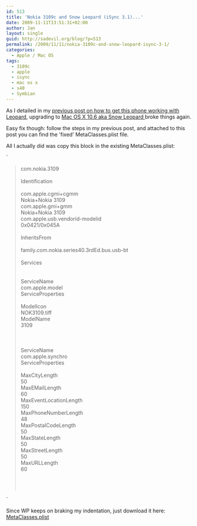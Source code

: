 ```yaml
---
id: 513
title: 'Nokia 3109c and Snow Leopard (iSync 3.1)...'
date: 2009-11-11T13:51:31+02:00
author: Jan
layout: single
guid: http://sadevil.org/blog/?p=513
permalink: /2009/11/11/nokia-3109c-and-snow-leopard-isync-3-1/
categories:
  - Apple / Mac OS
tags:
  - 3109c
  - apple
  - isync
  - mac os x
  - s40
  - Symbian
---
```

As I detailed in my <a href="https://kcore.org/2008/06/26/nokia-3109c-symbian-s40-and-isync/" target="_blank">previous post on how to get this phone working with Leopard</a>, upgrading to <a href="http://en.wikipedia.org/wiki/Mac_OS_X_Snow_Leopard" target="_blank">Mac OS X 10.6 aka Snow Leopard </a> broke things again.

Easy fix though: follow the steps in my previous post, and attached to this post you can find the 'fixed' MetaClasses.plist file.

All I actually did was copy this block in the existing MetaClasses.plist:

`</p>
<blockquote><p>
<key>com.nokia.3109</key><br />
<dict><br />
        <key>Identification</key><br />
        <dict><br />
                <key>com.apple.cgmi+cgmm</key><br />
                <string>Nokia+Nokia 3109</string><br />
                <key>com.apple.gmi+gmm</key><br />
                <string>Nokia+Nokia 3109</string><br />
                <key>com.apple.usb.vendorid-modelid</key><br />
                <string>0x0421/0x045A</string><br />
        </dict><br />
        <key>InheritsFrom</key><br />
        <array><br />
                <string>family.com.nokia.series40.3rdEd.bus.usb-bt</string><br />
        </array><br />
        <key>Services</key><br />
        <array><br />
                <dict><br />
                        <key>ServiceName</key><br />
                        <string>com.apple.model</string><br />
                        <key>ServiceProperties</key><br />
                        <dict><br />
                                <key>ModelIcon</key><br />
                                <string>NOK3109.tiff</string><br />
                                <key>ModelName</key><br />
                                <string>3109</string><br />
                        </dict><br />
                </dict><br />
                <dict><br />
                        <key>ServiceName</key><br />
                        <string>com.apple.synchro</string><br />
                        <key>ServiceProperties</key><br />
                        <dict><br />
                                <key>MaxCityLength</key><br />
                                <integer>50</integer><br />
                                <key>MaxEMailLength</key><br />
                                <integer>60</integer><br />
                                <key>MaxEventLocationLength</key><br />
                                <integer>150</integer><br />
                                <key>MaxPhoneNumberLength</key><br />
                                <integer>48</integer><br />
                                <key>MaxPostalCodeLength</key><br />
                                <integer>50</integer><br />
                                <key>MaxStateLength</key><br />
                                <integer>50</integer><br />
                                <key>MaxStreetLength</key><br />
                                <integer>50</integer><br />
                                <key>MaxURLLength</key><br />
                                <integer>60</integer><br />
                        </dict><br />
                </dict><br />
        </array><br />
</dict>
</p></blockquote>
<p>`

Since WP keeps on braking my indentation, just download it here: [MetaClasses.plist](/assets/files/2009/11/MetaClasses.plist)
